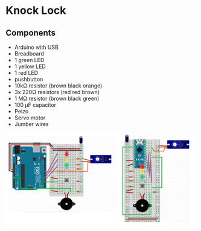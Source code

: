 # Knock Lock

## Components
* Arduino with USB
* Breadboard
* 1 green LED
* 1 yellow LED
* 1 red LED
* pushbutton
* 10kΩ resistor (brown black orange)
* 3x 220Ω resistors (red red brown)
* 1 MΩ resistor (brown black green)
* 100 μF capacitor
* Peizo
* Servo motor
* Jumber wires


![Diagram](Knock_Lock_Diagram.png)
